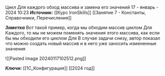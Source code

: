 
Цикл Для каждого обход массива и замена его значений
 17 - январь - 2024  10:23 
***Источник:***  [[Курс IronSkills]] [[Занятие 7 - Константы, Справочники, Перечисления]]

***Заметка*** 
Вот такой пример, когда мы обходим массив циклом Для Каждого, то мы не можем поменять значения этого массива, как если бы мы обходили его циклом Для
В случае задачи снизу, автор показал что можно создать новый массив и в него уже заносить измененные значения

![[Pasted image 20240117102512.png]]

***Ключи:*** [[1С_Конфигурация]] [[2024 год]]